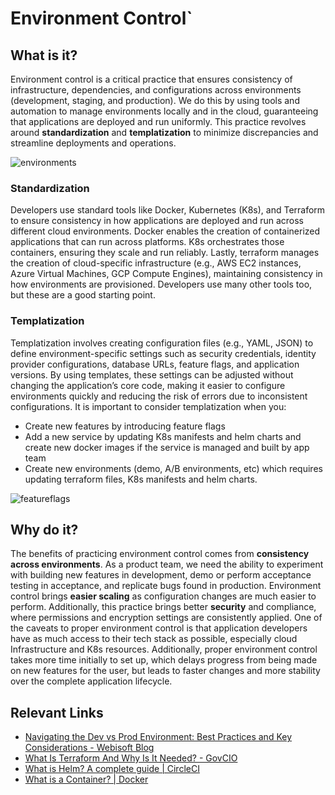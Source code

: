 # Environment Control`

## What is it?

Environment control is a critical practice that ensures consistency of infrastructure, dependencies, and configurations across environments (development, staging, and production). We do this by using tools and automation to manage environments locally and in the cloud, guaranteeing that applications are deployed and run uniformly. This practice revolves around **standardization** and **templatization** to minimize discrepancies and streamline deployments and operations.

![environments](../assets/environments.png)

### Standardization

Developers use standard tools like Docker, Kubernetes (K8s), and Terraform to ensure consistency in how applications are deployed and run across different cloud environments. Docker enables the creation of containerized applications that can run across platforms. K8s orchestrates those containers, ensuring they scale and run reliably. Lastly, terraform manages the creation of cloud-specific infrastructure (e.g., AWS EC2 instances, Azure Virtual Machines, GCP Compute Engines), maintaining consistency in how environments are provisioned. Developers use many other tools too, but these are a good starting point.

### Templatization

Templatization involves creating configuration files (e.g., YAML, JSON) to define environment-specific settings such as security credentials, identity provider configurations, database URLs, feature flags, and application versions. By using templates, these settings can be adjusted without changing the application’s core code, making it easier to configure environments quickly and reducing the risk of errors due to inconsistent configurations. It is important to consider templatization when you:

- Create new features by introducing feature flags  
- Add a new service by updating K8s manifests and helm charts and create new docker images if the service is managed and built by app team  
- Create new environments (demo, A/B environments, etc) which requires updating terraform files, K8s manifests and helm charts.

![featureflags](../assets/featureflags.png)

## Why do it?

The benefits of practicing environment control comes from **consistency across environments**. As a product team, we need the ability to experiment with building new features in development, demo or perform acceptance testing in acceptance, and replicate bugs found in production. Environment control brings **easier scaling** as configuration changes are much easier to perform. Additionally, this practice brings better **security** and compliance, where permissions and encryption settings are consistently applied. One of the caveats to proper environment control is that application developers have as much access to their tech stack as possible, especially cloud Infrastructure and K8s resources. Additionally, proper environment control takes more time initially to set up, which delays progress from being made on new features for the user, but leads to faster changes and more stability over the complete application lifecycle.

## Relevant Links

* [Navigating the Dev vs Prod Environment: Best Practices and Key Considerations \- Webisoft Blog](https://webisoft.com/articles/dev-vs-prod/)  
* [What Is Terraform And Why Is It Needed? \- GovCIO](https://govcio.com/resources/article/what-is-terraform-and-why-is-it-needed/)  
* [What is Helm? A complete guide | CircleCI](https://circleci.com/blog/what-is-helm/)  
* [What is a Container? | Docker](https://www.docker.com/resources/what-container/)
